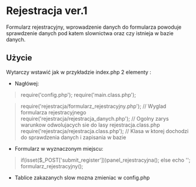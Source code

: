# Rejestracja ver.1


Formularz rejestracyjny, wprowadzenie danych do formularza powoduje sprawdzenie danych
pod katem slownictwa oraz czy istnieja w bazie danych.


## Użycie

Wytarczy wstawić jak w przykładzie index.php 2 elementy :

* Nagłówej:


> require('config.php');
> require('main.class.php');

> require('rejestracja/formularz_rejestracyjny.php');  // Wyglad formularza rejestracyjnego
> require('rejestracja/rejestracja_danych.php');       // Ogolny zarys warunkow odwolujacych sie do lasy rejestracja.class.php
> require('rejestracja/rejestracja.class.php');        // Klasa w ktorej dochodzi do sprawdzenia danych i zapisania w bazie        

* Formularz w wyznaczonym miejscu:

> if(isset($\_POST['submit_register']))panel_rejestracyjna();
> else echo '';
> formularz_rejestracyjny();


* Tablice zakazanych slow mozna zmieniac w config.php
